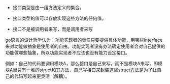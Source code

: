 - 接口类型是由一组方法定义的集合。

- 接口类型的值可以存放实现这些方法的任何值。

- 接口不是被调用者来写，而是调用者来写

go语言的设计哲学认为：功能实现者的责任只要提供具体功能，用哪些interface来对功能做抽象是使用者的自由。功能实现者没有办法确定使用者会对自己提供的功能做哪些抽象，所以功能实现者不应该也没有能力设定接口。

例如：自己的代码要调用模块A，那么接口是自己来写，而不是模块A来写，即模块A里只有一堆的struct和其方法，自己写接口来封装这些struct方法是为了让自己的代码写起来更灵活（解耦）。
